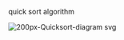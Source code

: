 quick sort algorithm 


![200px-Quicksort-diagram svg](https://user-images.githubusercontent.com/64610931/129253554-60d968bb-d31c-4857-b0fc-2f1fd7f73421.png)